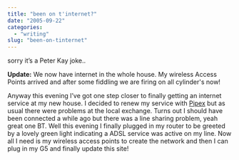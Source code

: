 ```yaml
---
title: "been on t'internet?"
date: "2005-09-22"
categories:
  - "writing"
slug: "been-on-tinternet"
---
```


sorry it’s a Peter Kay joke..

**Update:**
We now have internet in the whole house. My wireless Access Points arrived and after some fiddling we are firing on all cylinder's now!

Anyway this evening I’ve got one step closer to finally getting an internet service at my new house.
I decided to renew my service with [Pipex](https://www.pipex.net) but as usual there were problems at the local exchange. Turns out I should have been connected a while ago but there was a line sharing problem, yeah great one BT.
Well this evening I finally plugged in my router to be greeted by a lovely green light indicating a ADSL service was active on my line. Now all I need is my wireless access points to create the network and then I can plug in my G5 and finally update this site!
